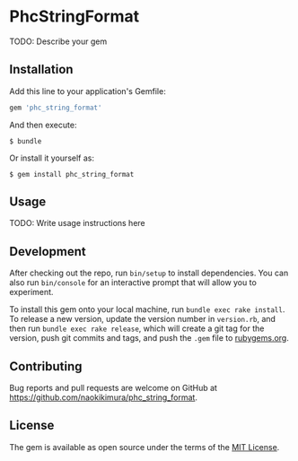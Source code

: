# PhcStringFormat

TODO: Describe your gem

## Installation

Add this line to your application's Gemfile:

```ruby
gem 'phc_string_format'
```

And then execute:

    $ bundle

Or install it yourself as:

    $ gem install phc_string_format

## Usage

TODO: Write usage instructions here

## Development

After checking out the repo, run `bin/setup` to install dependencies. You can also run `bin/console` for an interactive prompt that will allow you to experiment.

To install this gem onto your local machine, run `bundle exec rake install`. To release a new version, update the version number in `version.rb`, and then run `bundle exec rake release`, which will create a git tag for the version, push git commits and tags, and push the `.gem` file to [rubygems.org](https://rubygems.org).

## Contributing

Bug reports and pull requests are welcome on GitHub at https://github.com/naokikimura/phc_string_format.

## License

The gem is available as open source under the terms of the [MIT License](https://opensource.org/licenses/MIT).
